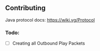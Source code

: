 ## Contributing
Java protocol docs: https://wiki.vg/Protocol

### Todo:
- [ ] Creating all Outbound Play Packets